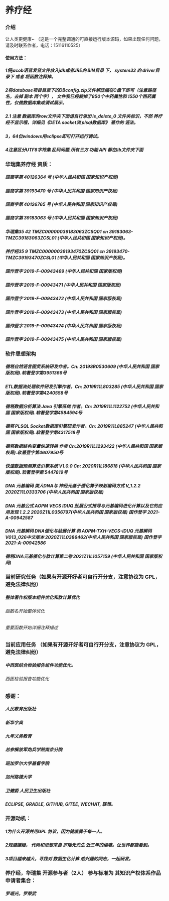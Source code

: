 # 养疗经

### 介绍
让人类更健康~ （这是一个完整调通的可直接运行版本源码，如果出现任何问题，请及时联系作者，电话：15116110525）

#### 使用方法：
##### 1将jacob语音发音文件放入jdk或者JRE的 BIN目录 下， system32 的 driver目录下 或者 将函数注释掉。
##### 2将database项目目录下的DBconfig.zip文件解压缩在C盘下即可（注意路径名，去掉 副本 两个字）， 文件我已经裁掉了850个中药属性和 1550个西药属性，仅做数据库集成调试展示。
##### 2.1 注意 数据库的row文件夹下面请自行添加 is_delete_0 文件夹标识，不然 养疗经不显示哦，详细见《DETA socket流 plsql数据库》 著作的 语法。
##### 3，64位windows用eclipse即可打开运行调试。
##### 4注意区分UTF8字符集 乱码问题.所有三方 功能 API 都在lib文件夹下面 

### 华瑞集养疗经 资质：
##### 国商字第 40126364 号 (中华人民共和国 国家知识产权局)
##### 国商字第 39193470 号 (中华人民共和国 国家知识产权局)
##### 国商字第 40126765 号 (中华人民共和国 国家知识产权局)
##### 国商字第 39183063 号 (中华人民共和国 国家知识产权局)
##### 华瑞集35 42 TMZC00000039183063ZCSQ01 cn 39183063-TMZC39183063ZCSL01 (中华人民共和国 国家知识产权局)。
##### 养疗经35 9 TMZC00000039193470ZCSQ01 cn 39193470-TMZC39193470ZCSL01 (中华人民共和国 国家知识产权局)。
##### 国作登字 2019-F-00943469 (中华人民共和国 国家版权局)
##### 国作登字 2019-F-00943471 (中华人民共和国 国家版权局)
##### 国作登字 2019-F-00943472 (中华人民共和国 国家版权局)
##### 国作登字 2019-F-00943473 (中华人民共和国 国家版权局)
##### 国作登字 2019-F-00943474 (中华人民共和国 国家版权局)
##### 国作登字 2019-F-00943475 (中华人民共和国 国家版权局)

### 软件思想架构

##### 德塔自然语言图灵系统研发作者。Cn: 2019SR0530609 (中华人民共和国 国家版权局).软著登字第3951366号
##### ETL数据流处理软件研发引擎作者。Cn: 2019R11L803285 (中华人民共和国 国家版权局).软著登字第4240558号
##### 德塔数据分析算法 Java 引擎系统 作者。Cn: 2019R11L1122752 (中华人民共和国 国家版权局).软著登字第4584594号
##### 德塔 PLSQL Socket数据库引擎研发作者。Cn: 2019R11L885247 (中华人民共和国 国家版权局).软著登字第4317518号
##### 德塔数据结构变量快速转换 作者 Cn:2019R11L1293422 (中华人民共和国 国家版权局).软著登字第4607950号 
##### 快速数据预测算法引擎系统 V1.0.0 Cn: 2020R11L186818 (中华人民共和国 国家版权局).软著登字第 5447819号
##### DNA 元基编码 类人DNA与 神经元基于催化算子映射编码方式 V_1.2.2 2020Z11L0333706 (中华人民共和国 国家版权局)
##### DNA 元基公式 AOPM VECS IDUQ 肽展公式推导与元基编码进化计算以及它的应用发现 1.2.2 2020Z11L0356797(中华人民共和国 国家版权局) 国作登字 2021-A-00942587 
##### DNA 元基解码 DNA催化与肽展计算 和 AOPM-TXH-VECS-IDUQ 元基解码 V013_026中文版本 2020Z11L0386462(中华人民共和国 国家版权局) 国作登字 2021-A-00942586  
##### 德塔DNA元基催化与肽计算第二卷 2021Z11L1057159 (中华人民共和国 国家版权局)


### 当前研究任务（如果有开源开好者可自行开分支，注意协议为 GPL，避免法律纠纷）
##### 整体著作权版本组件优化和肽计算优化
###### 函数名开始整体优化
###### 重要函数开始详细注释描述

### 当前应用任务 （如果有开源开好者可自行开分支，注意协议为 GPL，避免法律纠纷）
##### 中西医结合检验报告组件功能优化。
###### 西医检验报告功能优化

### 感谢：
##### 人民教育出版社
##### 新华字典
##### 九年义务教育
##### 总参解放军炮兵学院南京分院
##### 班加罗尔大学基督学院
##### 加州路德大学
##### 卫健委 人民卫生出版社
##### ECLIPSE, GRADLE, GITHUB, GITEE, WECHAT, 联想。

### 开源动机：
##### 1为什么开源并用GPL 协议，因为健康属于每一人。
##### 2规避嫌疑， 代码和思想来自 罗瑶光先生 近三年的编著。让世界都能看到。
##### 3项目越来越大，寻找对 数据生化计算 感兴趣的同志，一起研发。

### 养疗经，华瑞集 开源参与者（2人） 参与标准为 其知识产权体系作品申请者集合：
##### 罗瑶光，罗荣武



